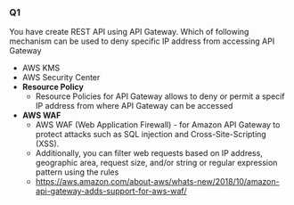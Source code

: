 ### Q1
You have create REST API using API Gateway. Which of following mechanism can be used to deny specific IP address from accessing API Gateway
* AWS KMS 
* AWS Security Center
* **Resource Policy**
    * Resource Policies for API Gateway allows to deny or permit a specif IP address from where API Gateway can be accessed
* **AWS WAF**
    * AWS WAF (Web Application Firewall) - for Amazon API Gateway to protect attacks such as SQL injection and Cross-Site-Scripting (XSS). 
    * Additionally, you can filter web requests based on IP address, geographic area, request size, and/or string or regular expression pattern using the rules
    * https://aws.amazon.com/about-aws/whats-new/2018/10/amazon-api-gateway-adds-support-for-aws-waf/
    